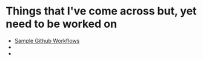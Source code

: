 # Things that I've come across but, yet need to be worked on

- [Sample Github Workflows](https://github.com/GarimaSingh0109/WasteManagment/pull/403)
- 
- 
